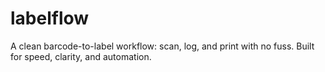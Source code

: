 # labelflow
A clean barcode-to-label workflow: scan, log, and print with no fuss. Built for speed, clarity, and automation.
